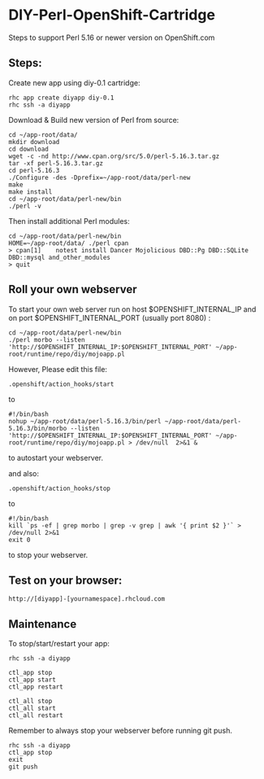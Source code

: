 DIY-Perl-OpenShift-Cartridge
====================

Steps to support Perl 5.16 or newer version on OpenShift.com


Steps:
--------

Create new app using diy-0.1 cartridge:

	rhc app create diyapp diy-0.1
	rhc ssh -a diyapp


Download & Build new version of Perl from source:

	cd ~/app-root/data/
	mkdir download
	cd download
	wget -c -nd http://www.cpan.org/src/5.0/perl-5.16.3.tar.gz
	tar -xf perl-5.16.3.tar.gz
	cd perl-5.16.3
	./Configure -des -Dprefix=~/app-root/data/perl-new
	make 
	make install
	cd ~/app-root/data/perl-new/bin
	./perl -v

Then install additional Perl modules:

	cd ~/app-root/data/perl-new/bin
	HOME=~/app-root/data/ ./perl cpan
	> cpan[1]    notest install Dancer Mojolicious DBD::Pg DBD::SQLite DBD::mysql and_other_modules
	> quit


Roll your own webserver
----------------------

To start your own web server run on host $OPENSHIFT_INTERNAL_IP and on port $OPENSHIFT_INTERNAL_PORT (usually port 8080)  :

	cd ~/app-root/data/perl-new/bin
	./perl morbo --listen 'http://$OPENSHIFT_INTERNAL_IP:$OPENSHIFT_INTERNAL_PORT' ~/app-root/runtime/repo/diy/mojoapp.pl


However, Please edit this file:

	.openshift/action_hooks/start

to 

	#!/bin/bash
	nohup ~/app-root/data/perl-5.16.3/bin/perl ~/app-root/data/perl-5.16.3/bin/morbo --listen 'http://$OPENSHIFT_INTERNAL_IP:$OPENSHIFT_INTERNAL_PORT' ~/app-root/runtime/repo/diy/mojoapp.pl > /dev/null  2>&1 &

to autostart your webserver.


and also:

	.openshift/action_hooks/stop

to

	#!/bin/bash
	kill `ps -ef | grep morbo | grep -v grep | awk '{ print $2 }'` > /dev/null 2>&1
	exit 0

to stop your webserver.




Test on your browser:
----------------------

	http://[diyapp]-[yournamespace].rhcloud.com



Maintenance
------------

To stop/start/restart your app:

	rhc ssh -a diyapp 
	
	ctl_app stop
	ctl_app start
	ctl_app restart
	
	ctl_all stop
	ctl_all start
	ctl_all restart


Remember to always stop your webserver before running git push.
	
	rhc ssh -a diyapp
	ctl_app stop
	exit
	git push



